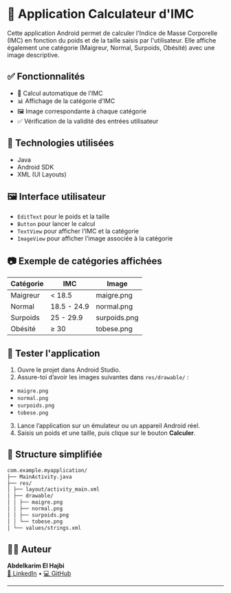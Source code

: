 # 📱 Application Calculateur d'IMC

Cette application Android permet de calculer l'Indice de Masse Corporelle (IMC) en fonction du poids et de la taille saisis par l'utilisateur. Elle affiche également une catégorie (Maigreur, Normal, Surpoids, Obésité) avec une image descriptive.

## ✅ Fonctionnalités

- 🧮 Calcul automatique de l’IMC
- 📊 Affichage de la catégorie d’IMC
- 🖼️ Image correspondante à chaque catégorie
- ✅ Vérification de la validité des entrées utilisateur

## 🔧 Technologies utilisées

- Java
- Android SDK
- XML (UI Layouts)

## 🖼️ Interface utilisateur

- `EditText` pour le poids et la taille
- `Button` pour lancer le calcul
- `TextView` pour afficher l’IMC et la catégorie
- `ImageView` pour afficher l’image associée à la catégorie

## 📷 Exemple de catégories affichées

| Catégorie   | IMC               | Image         |
|-------------|-------------------|---------------|
| Maigreur    | < 18.5            | maigre.png    |
| Normal      | 18.5 - 24.9       | normal.png    |
| Surpoids    | 25 - 29.9         | surpoids.png  |
| Obésité     | ≥ 30              | tobese.png    |

## 🧪 Tester l'application

1. Ouvre le projet dans Android Studio.
2. Assure-toi d’avoir les images suivantes dans `res/drawable/` :
  - `maigre.png`
  - `normal.png`
  - `surpoids.png`
  - `tobese.png`
3. Lance l’application sur un émulateur ou un appareil Android réel.
4. Saisis un poids et une taille, puis clique sur le bouton **Calculer**.

## 📂 Structure simplifiée
```` bash
com.example.myapplication/
├── MainActivity.java
├── res/
│ ├── layout/activity_main.xml
│ ├── drawable/
│ │ ├── maigre.png
│ │ ├── normal.png
│ │ ├── surpoids.png
│ │ └── tobese.png
│ └── values/strings.xml
````
## 👨‍💻 Auteur

**Abdelkarim El Hajbi**  
[🔗 LinkedIn](https://www.linkedin.com/in/abdelkarim-el-hajbi) • [💻 GitHub](https://github.com/abdelkarimelhajbi)

---

